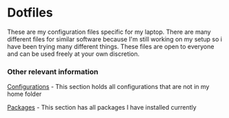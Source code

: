 # Dotfiles

These are my configuration files specific for my laptop. 
There are many different files for similar software because 
I'm still working on my setup so i have been trying many different things. 
These files are open to everyone and can be used freely at your own discretion.

### Other relevant information

[Configurations](https://www.github.com/barbafh3/dotfiles/blob/laptop/CONFIGURATIONS.md) - This section holds all configurations that are not in my home folder
    
[Packages](https://www.github.com/barbafh3/dotfiles/blob/laptop/PACKAGES.md) - This section has all packages I have installed currently
